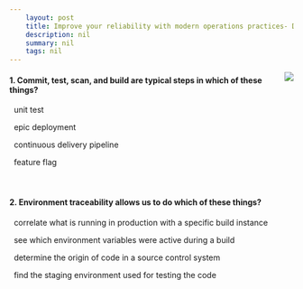 ```yaml
---
    layout: post
    title: Improve your reliability with modern operations practices- Deployment - Test automation and the delivery pipeline
    description: nil
    summary: nil
    tags: nil
---
```



 <a target="_blank" href="https://docs.microsoft.com/en-us/learn/modules/improve-reliability-deployment/4-pipelines/"><i class="fas fa-external-link-alt"></i> </a>
 <img align="right" src="https://docs.microsoft.com/en-us/learn/achievements/improve-reliability-deployment.svg">
####  1. Commit, test, scan, and build are typical steps in which of these things?


<i class='far fa-square'></i> &nbsp;&nbsp;unit test

<i class='far fa-square'></i> &nbsp;&nbsp;epic deployment

<i class='fas fa-check-square' style='color: Dodgerblue;'></i> &nbsp;&nbsp;continuous delivery pipeline

<i class='far fa-square'></i> &nbsp;&nbsp;feature flag
<br />
<br />
<br />

####  2. Environment traceability allows us to do which of these things?


<i class='fas fa-check-square' style='color: Dodgerblue;'></i> &nbsp;&nbsp;correlate what is running in production with a specific build instance

<i class='far fa-square'></i> &nbsp;&nbsp;see which environment variables were active during a build

<i class='far fa-square'></i> &nbsp;&nbsp;determine the origin of code in a source control system

<i class='far fa-square'></i> &nbsp;&nbsp;find the staging environment used for testing the code
<br />
<br />
<br />
